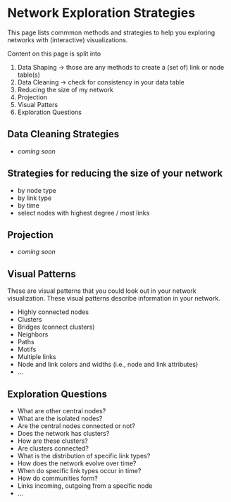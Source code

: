 # Network Exploration Strategies

This page lists commmon methods and strategies to help you exploring networks with (interactive) visualizations. 

Content on this page is split into 
1. Data Shaping -> those are any methods to create a (set of) link or node table(s)
2. Data Cleaning -> check for consistency in your data table
3. Reducing the size of my network 
4. Projection
5. Visual Patters
6. Exploration Questions

## Data Cleaning Strategies

- *coming soon* 

## Strategies for reducing the size of your network

- by node type
- by link type
- by time
- select nodes with highest degree / most links

## Projection

- *coming soon* 

## Visual Patterns

These are visual patterns that you could look out in your network visualization. These visual patterns describe information in your network.

- Highly connected nodes
- Clusters
- Bridges (connect clusters)
- Neighbors
- Paths
- Motifs
- Multiple links
- Node and link colors and widths (i.e., node and link attributes)
- ...

## Exploration Questions

- What are other central nodes?
- What are the isolated nodes?
- Are the central nodes connected or not?
- Does the network has clusters? 
- How are these clusters? 
- Are clusters connected? 
- What is the distribution of specific link types?
- How does the network evolve over time? 
- When do specific link types occur in time?
- How do communities form?
- Links incoming, outgoing from a specific node
- ...





